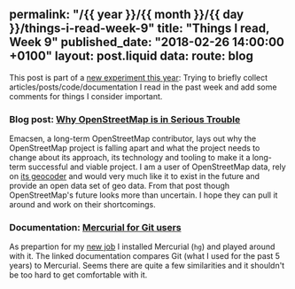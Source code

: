 permalink: "/{{ year }}/{{ month }}/{{ day }}/things-i-read-week-9"
title: "Things I read, Week 9"
published_date: "2018-02-26 14:00:00 +0100"
layout: post.liquid
data:
  route: blog
---

This post is part of a [new experiment this year](/2018/01/08/things-i-read-week-2/index.html):
Trying to briefly collect articles/posts/code/documentation I read in the past week and add some comments for things I consider important.

### Blog post: [Why OpenStreetMap is in Serious Trouble](https://blog.emacsen.net/blog/2018/02/16/osm-is-in-trouble/)

Emacsen, a long-term OpenStreetMap contributor, lays out why the OpenStreetMap project is falling apart and what the project needs to change about its approach, its technology and tooling to make it a long-term successful and viable project.
I am a user of OpenStreetMap data, rely on [its geocoder](https://github.com/badboy/geoplaces) and would very much like it to exist in the future and provide an open data set of geo data.
From that post though OpenStreetMap's future looks more than uncertain. I hope they can pull it around and work on their shortcomings.

### Documentation: [Mercurial for Git users](https://www.mercurial-scm.org/wiki/GitConcepts)

As prepartion for my [new job](/2018/02/18/a-new-job/) I installed Mercurial (`hg`) and played around with it.
The linked documentation compares Git (what I used for the past 5 years) to Mercurial.
Seems there are quite a few similarities and it shouldn't be too hard to get comfortable with it.

